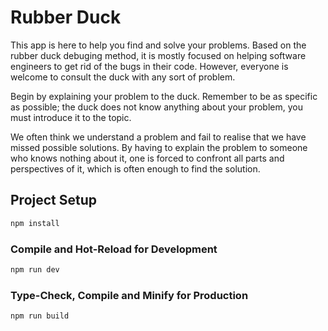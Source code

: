 # Rubber Duck

This app is here to help you find and solve your problems. Based on the rubber duck debuging method, it is mostly focused on helping software engineers to get rid of the bugs in their code. However, everyone is welcome to consult the duck with any sort of problem.

Begin by explaining your problem to the duck. Remember to be as specific as possible; the duck does not know anything about your problem, you must introduce it to the topic.

We often think we understand a problem and fail to realise that we have missed possible solutions. By having to explain the problem to someone who knows nothing about it, one is forced to confront all parts and perspectives of it, which is often enough to find the solution.

## Project Setup

```sh
npm install
```

### Compile and Hot-Reload for Development

```sh
npm run dev
```

### Type-Check, Compile and Minify for Production

```sh
npm run build
```
